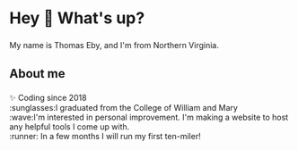 <h1 align="left">Hey 👋 What's up?</h1>

###

<p align="left">My name is Thomas Eby, and I'm from Northern Virginia.</p>

###

<h2 align="left">About me</h2>

###

<p align="left">✨ Coding since 2018<br>:sunglasses:I graduated from the College of William and Mary<br>:wave:I'm interested in personal improvement. I'm making a website to host any helpful tools I come up with.<br>:runner: In a few months I will run my first ten-miler!</p>
